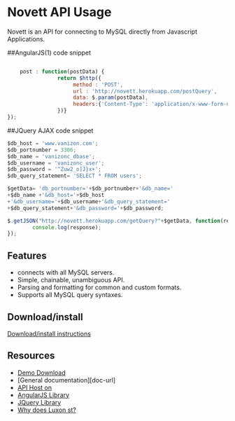 # Novett API Usage


Novett is an API for connecting to MySQL directly from Javascript Applications.

##AngularJS(1) code snippet

```js

    post : function(postData) {		
				return $http({
					 method : 'POST', 
					 url : 'http://novett.herokuapp.com/postQuery', 
					 data: $.param(postData), 
					 headers:{'Content-Type': 'application/x-www-form-urlencoded'}
				})}
});
```

##JQuery AJAX code snippet

```js
$db_host = 'www.vanizon.com';
$db_portnumber = 3306;
$db_name = 'vanizonc_dbase';
$db_username = 'vanizonc_user';
$db_password = '^Zuw2_o]J}x+';
$db_query_statement= 'SELECT * FROM users';

$getData= 'db_portnumber='+$db_portnumber+'&db_name='
+$db_name +'&db_host='+$db_host
+'&db_username='+$db_username+'&db_query_statement='
+$db_query_statement+'&db_password='+$db_password;

$.getJSON("http://novett.herokuapp.com/getQuery?"+$getData, function(response){ 
        console.log(response);
});
```
## Features
 * connects with all MySQL servers.
 * Simple, chainable, unambiguous API.
 * Parsing and formatting for common and custom formats.
 * Supports all MySQL query syntaxes.

## Download/install

[Download/install instructions](https://github.com/omoniyi289/JS-to-MySQL-API/archive/master.zip)

## Resources

* [Demo Download](https://github.com/omoniyi289/JS-to-MySQL-API/archive/master.zip)
* [General documentation][doc-url]
* [API Host on](http://novett.herokuapp.com)
* [AngularJS Library](https://ajax.googleapis.com/ajax/libs/angularjs/1.5.6/angular.min.js)
* [JQuery Library](https://moment.github.io/luxon/docs/manual/faq/moment.html)
* [Why does Luxon st?](https://moment.github.io/luxon/docs/manual/faq/why.html)


    


